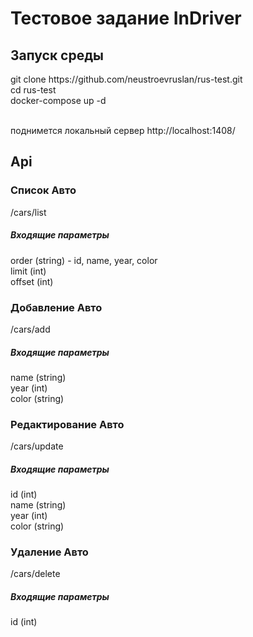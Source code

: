 <h1>Тестовое задание InDriver</h1>
<h2>Запуск среды</h2>
git clone https://github.com/neustroevruslan/rus-test.git
<br/>cd rus-test
<br/>docker-compose up -d

<br/>поднимется локальный сервер http://localhost:1408/


<h2>Api</h2>

<h3>Список Авто</h3>
/cars/list

<h5>Входящие параметры</h5>
order (string) - id, name, year, color
<br/>limit (int)
<br/>offset (int)

<h3>Добавление Авто</h3>
/cars/add

<h5>Входящие параметры</h5>
name (string)
<br/>year (int)
<br/>color (string)

<h3>Редактирование Авто</h3>
/cars/update

<h5>Входящие параметры</h5>
id (int)
<br/>name (string)
<br/>year (int)
<br/>color (string)

<h3>Удаление Авто</h3>
/cars/delete
<h5>Входящие параметры</h5>
id (int)
